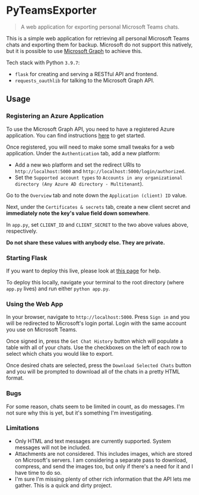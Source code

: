 # PyTeamsExporter
> A web application for exporting personal Microsoft Teams chats.

This is a simple web application for retrieving all personal Microsoft Teams chats and exporting them for backup. Microsoft do not support this natively, but it is possible to use [Microsoft Graph](https://docs.microsoft.com/en-us/graph) to achieve this.

Tech stack with Python `3.9.7`:

* `flask` for creating and serving a RESTful API and frontend.
* `requests_oauthlib` for talking to the Microsoft Graph API.

## Usage
### Registering an Azure Application
To use the Microsoft Graph API, you need to have a registered Azure application. You can find instructions [here](https://docs.microsoft.com/en-us/azure/active-directory/develop/quickstart-register-app) to get started.

Once registered, you will need to make some small tweaks for a web application. Under the `Authentication` tab, add a new platform:

* Add a new `Web` platform and set the redirect URIs to `http://localhost:5000` and `http://localhost:5000/login/authorized`.
* Set the `Supported account types` to `Accounts in any organizational directory (Any Azure AD directory - Multitenant`).

Go to the `Overview` tab and note down the `Application (client) ID` value.

Next, under the `Certificates & secrets` tab, create a new client secret and **immediately note the key's value field down somewhere**.

In `app.py`, set `CLIENT_ID` and `CLIENT_SECRET` to the two above values above, respectively.

**Do not share these values with anybody else. They are private.**

### Starting Flask
If you want to deploy this live, please look at [this page](https://flask.palletsprojects.com/en/1.1.x/deploying/#deployment) for help.

To deploy this locally, navigate your terminal to the root directory (where `app.py` lives) and run either `python app.py`.

### Using the Web App
In your browser, navigate to `http://localhost:5000`. Press `Sign in` and you will be redirected to Microsoft's login portal. Login with the same account you use on Microsoft Teams.

Once signed in, press the `Get Chat History` button which will populate a table with all of your chats. Use the checkboxes on the left of each row to select which chats you would like to export.

Once desired chats are selected, press the `Download Selected Chats` button and you will be prompted to download all of the chats in a pretty HTML format.

### Bugs
For some reason, chats seem to be limited in count, as do messages. I'm not sure why this is yet, but it's something I'm investigating.

### Limitations
* Only HTML and text messages are currently supported. System messages will not be included.
* Attachments are not considered. This includes images, which are stored on Microsoft's servers. I am considering a separate pass to download, compress, and send the images too, but only if there's a need for it and I have time to do so.
* I'm sure I'm missing plenty of other rich information that the API lets me gather. This is a quick and dirty project.
